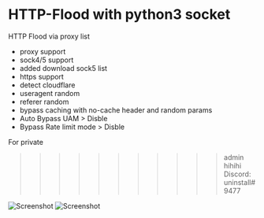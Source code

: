 
# HTTP-Flood with python3 socket
HTTP Flood via proxy list
* proxy support
* sock4/5 support
* added download sock5 list
* https support
* detect cloudflare
* useragent random
* referer random
* bypass caching with no-cache header and random params
* Auto Bypass UAM > Disble
* Bypass Rate limit mode > Disble

For private
>>>>>>>>>>> admin hihihi
Discord: uninstall#9477

![Screenshot](https://i.ibb.co/cQxWhNm/2.png)
![Screenshot](https://i.ibb.co/nCcYm2D/3.png)
